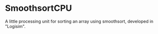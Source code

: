 # SmoothsortCPU
A little processing unit for sorting an array using smoothsort, developed in "Logisim".
